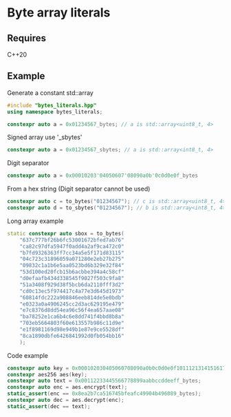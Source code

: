 # Byte array literals

## Requires
C++20

## Example
Generate a constant std::array
```C++
#include "bytes_literals.hpp"
using namespace bytes_literals;

constexpr auto a = 0x01234567_bytes; // a is std::array<uint8_t, 4>
```

Signed array use '\_sbytes'
```C++
constexpr auto a = 0x01234567_sbytes; // a is std::array<int8_t, 4>
```

Digit separator
```C++
constexpr auto a = 0x00010203'04050607'08090a0b'0c0d0e0f_bytes
```

From a hex string (Digit separator cannot be used)
```C++
constexpr auto c = to_bytes("01234567"); // c is std::array<uint8_t, 4>
constexpr auto d = to_sbytes("01234567"); // b is std::array<int8_t, 4>
```

Long array example
```C++
static constexpr auto sbox = to_bytes(
    "637c777bf26b6fc53001672bfed7ab76"
    "ca82c97dfa5947f0add4a2af9ca472c0"
    "b7fd9326363ff7cc34a5e5f171d83115"
    "04c723c31896059a071280e2eb27b275"
    "09832c1a1b6e5aa0523bd6b329e32f84"
    "53d100ed20fcb15b6acbbe394a4c58cf"
    "d0efaafb434d338545f9027f503c9fa8"
    "51a3408f929d38f5bcb6da2110fff3d2"
    "cd0c13ec5f974417c4a77e3d645d1973"
    "60814fdc222a908846eeb814de5e0bdb"
    "e0323a0a4906245cc2d3ac629195e479"
    "e7c8376d8dd54ea96c56f4ea657aae08"
    "ba78252e1ca6b4c6e8dd741f4bbd8b8a"
    "703eb5664803f60e613557b986c11d9e"
    "e1f8981169d98e949b1e87e9ce5528df"
    "8ca1890dbfe6426841992d0fb054bb16"
    );
```

Code example
```C++
constexpr auto key = 0x000102030405060708090a0b0c0d0e0f101112131415161718191a1b1c1d1e1f_bytes;
constexpr aes256 aes(key);
constexpr auto text = 0x00112233445566778899aabbccddeeff_bytes;
constexpr auto enc = aes.encrypt(text);
static_assert(enc == 0x8ea2b7ca516745bfeafc49904b496089_bytes);
constexpr auto dec = aes.decrypt(enc);
static_assert(dec == text);
```
